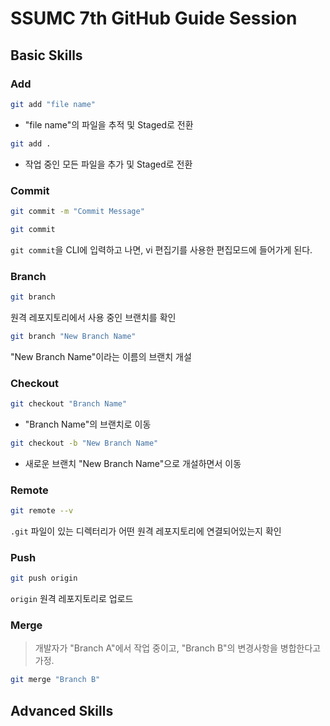 # SSUMC 7th GitHub Guide Session

## Basic Skills

### Add

```zsh
git add "file name"
```

- "file name"의 파일을 추적 및 Staged로 전환

```zsh
git add .
```

- 작업 중인 모든 파일을 추가 및 Staged로 전환

### Commit

```zsh
git commit -m "Commit Message"

git commit
```

`git commit`을 CLI에 입력하고 나면, vi 편집기를 사용한 편집모드에 들어가게 된다.

### Branch

```zsh
git branch
```

원격 레포지토리에서 사용 중인 브랜치를 확인

```zsh
git branch "New Branch Name"
```

"New Branch Name"이라는 이름의 브랜치 개설

### Checkout

```zsh
git checkout "Branch Name"
```

- "Branch Name"의 브랜치로 이동

```zsh
git checkout -b "New Branch Name"
```

- 새로운 브랜치 "New Branch Name"으로 개설하면서 이동

### Remote

```zsh
git remote --v
```

`.git` 파일이 있는 디렉터리가 어떤 원격 레포지토리에 연결되어있는지 확인

### Push

```zsh
git push origin
```

`origin` 원격 레포지토리로 업로드

### Merge

> 개발자가 "Branch A"에서 작업 중이고, "Branch B"의 변경사항을 병합한다고 가정.

```zsh
git merge "Branch B"
```

## Advanced Skills
